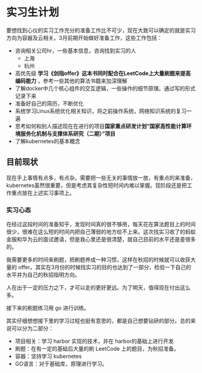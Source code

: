 # 实习生计划 

要想找到心仪的实习工作充分的准备工作比不可少，现在大致可以确定的就是实习方向为容器及云相关。3月前期开始做好准备工作，这些工作包括：
- 咨询相关公司hr，一些基本信息，咨询找到实习的人
    - 上海
    - 杭州
- 高优先级 **学习《剑指offer》这本书同时配合在LeetCode上大量刷题来提高编码能力**  ，参考一些其他的算法书籍来加深理解
- 了解docker中几个核心组件的交互逻辑，一些操作的细节原理。通过写的形式记录下来
- 准备好自己的简历，不断优化
- 系统学习Linux系统优化相关知识，将之前操作系统，网络知识系统的复习一遍
- 思考如何和别人描述现在在进行的项目**国家重点研发计划“国家高性能计算环境服务化机制与支撑体系研究（二期）”项目**
- 了解kubernetes的基本概念


## 目前现状

现在手上事情有点多，有点杂。需要把一些无关的事情放一放，有重点的来准备，kubernetes虽然很重要，但是考虑其复杂性短时间内难以掌握。现阶段还是把工作重点放在上述实习事项上。


### 实习心态

在经过这段时间的准备知乎，发现时间真的很不够用，每天花在算法题目上的时间很少，很难在这么短的时间内把自己薄弱的地方给不上来。这次找实习收了的蚂蚁金服和华为云的面试邀请，但是我心里还是很清楚，就自己目前的水平还是差很多的。

我需要更多的时间来刷题，把刷题养成一种习惯，这样在秋招的时候就可以收获大量的 offer。其实在3月份的时候找实习的目的也达到了一部分，检验一下自己的水平并为自己的秋招指明方向。

人在出于一定的压力之下，才可以走的更好更远。为了明天，值得现在付出这么多。


接下来的刷题练习用 go 进行训练。


其实仔细想想接下里的学习过程也挺有意思的，都是自己想要钻研的部分。总的来说可以分为二部分：
- 项目相关：学习 harbor 实现的技术，并在 harbor的基础上进行开发
- 刷题：在有一定的基础后大量的刷 LeetCode 上的题目，为秋招准备。
- 容器：坚持学习 kubernetes 
- GO语言：对于基础库，原理进行学习。